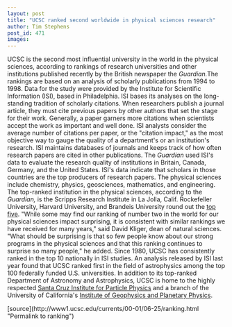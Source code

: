 ```yaml
---
layout: post
title: "UCSC ranked second worldwide in physical sciences research"
author: Tim Stephens
post_id: 471
images:
---
```


<p>
  UCSC is the second most influential university in the world in the physical sciences, according to rankings of research universities and other institutions published recently by the British newspaper the <i>Guardian.</i>The rankings are based on an analysis of scholarly publications from 1994 to 1998. Data for the study were provided by the Institute for Scientific Information (ISI), based in Philadelphia. ISI bases its analyses on the long-standing tradition of scholarly citations. When researchers publish a journal article, they must cite previous papers by other authors that set the stage for their work. Generally, a paper garners more citations when scientists accept the work as important and well done. ISI analysts consider the average number of citations per paper, or the "citation impact," as the most objective way to gauge the quality of a department's or an institution's research. ISI maintains databases of journals and keeps track of how often research papers are cited in other publications. The <i>Guardian</i> used ISI's data to evaluate the research quality of institutions in Britain, Canada, Germany, and the United States. ISI's data indicate that scholars in those countries are the top producers of research papers. The physical sciences include chemistry, physics, geosciences, mathematics, and engineering. The top-ranked institution in the physical sciences, according to the <i>Guardian,</i> is the Scripps Research Institute in La Jolla, Calif. Rockefeller University, Harvard University, and Brandeis University round out the <a href="table.html">top five</a>. "While some may find our ranking of number two in the world for our physical sciences impact surprising, it is consistent with similar rankings we have received for many years," said David Kliger, dean of natural sciences. "What should be surprising is that so few people know about our strong programs in the physical sciences and that this ranking continues to surprise so many people," he added. Since 1980, UCSC has consistently ranked in the top 10 nationally in ISI studies. An analysis released by ISI last year found that UCSC ranked first in the field of astrophysics among the top 100 federally funded U.S. universities. In addition to its top-ranked Department of Astronomy and Astrophysics, UCSC is home to the highly respected <a href="http://scipp.ucsc.edu">Santa Cruz Institute for Particle Physics</a> and a branch of the University of California's <a href="http://natsci.ucsc.edu/igpp">Institute of Geophysics and Planetary Physics</a>.
</p>
<p>

</p>
[source](http://www1.ucsc.edu/currents/00-01/06-25/ranking.html "Permalink to ranking")
